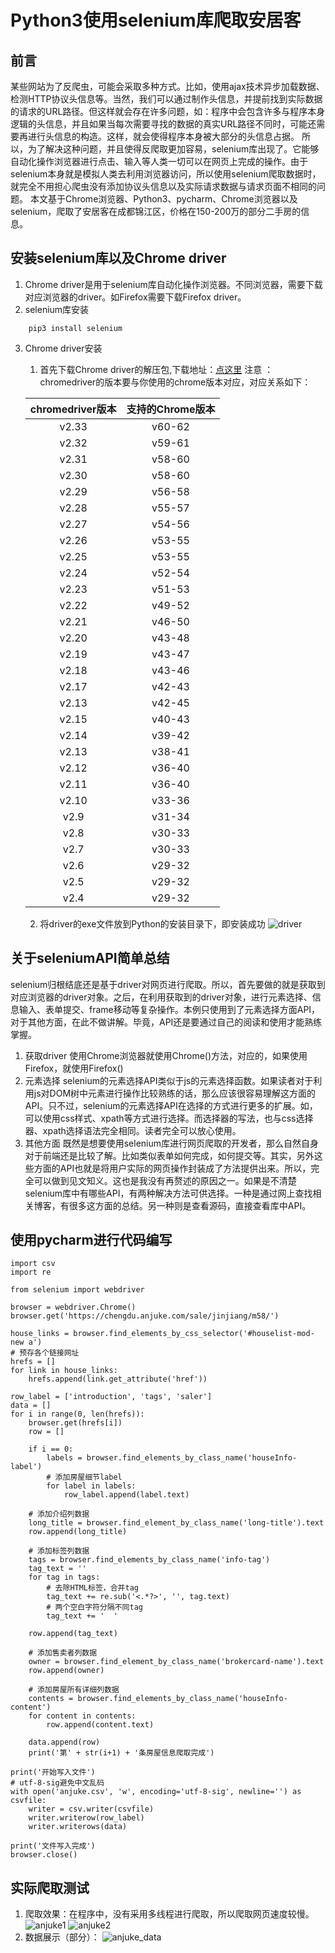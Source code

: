 # Python3使用selenium库爬取安居客
## 前言
某些网站为了反爬虫，可能会采取多种方式。比如，使用ajax技术异步加载数据、检测HTTP协议头信息等。当然，我们可以通过制作头信息，并提前找到实际数据的请求的URL路径。但这样就会存在许多问题，如：程序中会包含许多与程序本身逻辑的头信息，并且如果当每次需要寻找的数据的真实URL路径不同时，可能还需要再进行头信息的构造。这样，就会使得程序本身被大部分的头信息占据。
所以，为了解决这种问题，并且使得反爬取更加容易，selenium库出现了。它能够自动化操作浏览器进行点击、输入等人类一切可以在网页上完成的操作。由于selenium本身就是模拟人类去利用浏览器访问，所以使用selenium爬取数据时，就完全不用担心爬虫没有添加协议头信息以及实际请求数据与请求页面不相同的问题。
本文基于Chrome浏览器、Python3、pycharm、Chrome浏览器以及selenium，爬取了安居客在成都锦江区，价格在150-200万的部分二手房的信息。

## 安装selenium库以及Chrome driver
1. Chrome driver是用于selenium库自动化操作浏览器。不同浏览器，需要下载对应浏览器的driver。如Firefox需要下载Firefox driver。
2. selenium库安装
```
	pip3 install selenium
```
3. Chrome driver安装
    1. 首先下载Chrome driver的解压包,下载地址：<a href="http://npm.taobao.org/mirrors/chromedriver/">点这里</a>
    注意 ：chromedriver的版本要与你使用的chrome版本对应，对应关系如下：

    chromedriver版本|支持的Chrome版本
    :--:|:--:
    v2.33|v60-62
    v2.32|v59-61
    v2.31|v58-60
    v2.30|v58-60
    v2.29|v56-58
    v2.28|v55-57
    v2.27|v54-56
    v2.26|v53-55
    v2.25|v53-55
    v2.24|v52-54
    v2.23|v51-53
    v2.22|v49-52
    v2.21|v46-50
    v2.20|v43-48
    v2.19|v43-47
    v2.18|v43-46
    v2.17|v42-43
    v2.13|v42-45
    v2.15|v40-43
    v2.14|v39-42
    v2.13|v38-41
    v2.12|v36-40
    v2.11|v36-40
    v2.10|v33-36
    v2.9|v31-34
    v2.8|v30-33
    v2.7|v30-33
    v2.6|v29-32
    v2.5|v29-32
    v2.4|v29-32

    2. 将driver的exe文件放到Python的安装目录下，即安装成功
![driver](http://image.rainbowecho.top/driver.png)

## 关于seleniumAPI简单总结
selenium归根结底还是基于driver对网页进行爬取。所以，首先要做的就是获取到对应浏览器的driver对象。之后，在利用获取到的driver对象，进行元素选择、信息输入、表单提交、frame移动等复杂操作。本例只使用到了元素选择方面API，对于其他方面，在此不做讲解。毕竟，API还是要通过自己的阅读和使用才能熟练掌握。
1. 获取driver
使用Chrome浏览器就使用Chrome()方法，对应的，如果使用Firefox，就使用Firefox()
2. 元素选择
selenium的元素选择API类似于js的元素选择函数。如果读者对于利用js对DOM树中元素进行操作比较熟练的话，那么应该很容易理解这方面的API。只不过，selenium的元素选择API在选择的方式进行更多的扩展。如，可以使用css样式、xpath等方式进行选择。而选择器的写法，也与css选择器、xpath选择语法完全相同。读者完全可以放心使用。
3. 其他方面
既然是想要使用selenium库进行网页爬取的开发者，那么自然自身对于前端还是比较了解。比如类似表单如何完成，如何提交等。其实，另外这些方面的API也就是将用户实际的网页操作封装成了方法提供出来。所以，完全可以做到见文知义。这也是我没有再赘述的原因之一。如果是不清楚selenium库中有哪些API，有两种解决方法可供选择。一种是通过网上查找相关博客，有很多这方面的总结。另一种则是查看源码，直接查看库中API。

## 使用pycharm进行代码编写
```
import csv
import re

from selenium import webdriver

browser = webdriver.Chrome()
browser.get('https://chengdu.anjuke.com/sale/jinjiang/m58/')

house_links = browser.find_elements_by_css_selector('#houselist-mod-new a')
# 预存各个链接网址
hrefs = []
for link in house_links:
    hrefs.append(link.get_attribute('href'))

row_label = ['introduction', 'tags', 'saler']
data = []
for i in range(0, len(hrefs)):
    browser.get(hrefs[i])
    row = []

    if i == 0:
        labels = browser.find_elements_by_class_name('houseInfo-label')
        # 添加房屋细节label
        for label in labels:
            row_label.append(label.text)

    # 添加介绍列数据
    long_title = browser.find_element_by_class_name('long-title').text
    row.append(long_title)

    # 添加标签列数据
    tags = browser.find_elements_by_class_name('info-tag')
    tag_text = ''
    for tag in tags:
        # 去除HTML标签，合并tag
        tag_text += re.sub('<.*?>', '', tag.text)
        # 两个空白字符分隔不同tag
        tag_text += '  '

    row.append(tag_text)

    # 添加售卖者列数据
    owner = browser.find_element_by_class_name('brokercard-name').text
    row.append(owner)

    # 添加房屋所有详细列数据
    contents = browser.find_elements_by_class_name('houseInfo-content')
    for content in contents:
        row.append(content.text)

    data.append(row)
    print('第' + str(i+1) + '条房屋信息爬取完成')

print('开始写入文件')
# utf-8-sig避免中文乱码
with open('anjuke.csv', 'w', encoding='utf-8-sig', newline='') as csvfile:
    writer = csv.writer(csvfile)
    writer.writerow(row_label)
    writer.writerows(data)

print('文件写入完成')
browser.close()

```

## 实际爬取测试
1. 爬取效果：在程序中，没有采用多线程进行爬取，所以爬取网页速度较慢。
![anjuke1](http://image.rainbowecho.top/anjuke1.png)
![anjuke2](http://image.rainbowecho.top/anjuke2.png)
2. 数据展示（部分）：
![anjuke_data](http://image.rainbowecho.top/anjuke_data.png)
